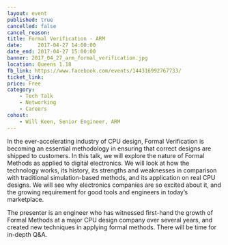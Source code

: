 ```yaml
---
layout: event
published: true
cancelled: false
cancel_reason:
title: Formal Verification - ARM
date:     2017-04-27 14:00:00
date_end: 2017-04-27 15:00:00
banner: 2017_04_27_arm_formal_verification.jpg
location: Queens 1.18
fb_link: https://www.facebook.com/events/144316992767733/
ticket_link:
price: Free
category:
    - Tech Talk
    - Networking
    - Careers
cohost:
    - Will Keen, Senior Engineer, ARM
---
```


In the ever-accelerating industry of CPU design, Formal Verification is becoming an essential methodology in ensuring that correct designs are shipped to customers. In this talk, we will explore the nature of Formal Methods as applied to digital electronics. We will look at how the technology works, its history, its strengths and weaknesses in comparison with traditional simulation-based methods, and its application on real CPU designs. We will see why electronics companies are so excited about it, and the growing requirement for good tools and engineers in today’s marketplace.

The presenter is an engineer who has witnessed first-hand the growth of Formal Methods at a major CPU design company over several years, and created new techniques in applying formal methods. There will be time for in-depth Q&A.

